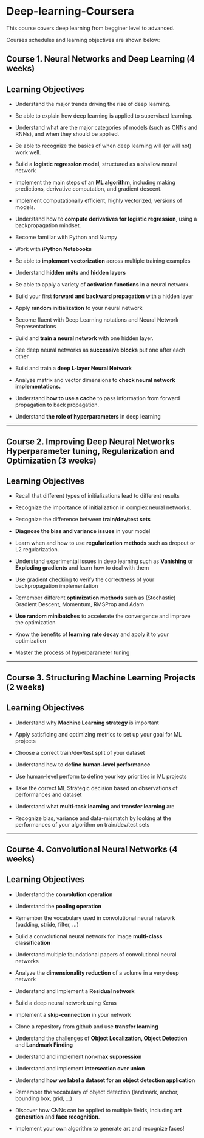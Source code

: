 # Deep-learning-Coursera

This course covers deep learning from begginer level to advanced.

Courses schedules and learning objectives are shown below:


Course 1. Neural Networks and Deep Learning (4 weeks)
-----------------------------------------------------
Learning Objectives
-------------------
- Understand the major trends driving the rise of deep learning.
- Be able to explain how deep learning is applied to supervised learning.
- Understand what are the major categories of models (such as CNNs and RNNs), and when they should be applied.
- Be able to recognize the basics of when deep learning will (or will not) work well.

- Build a **logistic regression model**, structured as a shallow neural network
- Implement the main steps of an **ML algorithm**, including making predictions, derivative computation, and gradient descent.
- Implement computationally efficient, highly vectorized, versions of models.
- Understand how to **compute derivatives for logistic regression**, using a backpropagation mindset.
- Become familiar with Python and Numpy
- Work with **iPython Notebooks**
- Be able to **implement vectorization** across multiple training examples

- Understand **hidden units** and **hidden layers**
- Be able to apply a variety of **activation functions** in a neural network.
- Build your first **forward and backward propagation** with a hidden layer
- Apply **random initialization** to your neural network
- Become fluent with Deep Learning notations and Neural Network Representations
- Build and **train a neural network** with one hidden layer.

- See deep neural networks as **successive blocks** put one after each other
- Build and train a **deep L-layer Neural Network**
- Analyze matrix and vector dimensions to **check neural network implementations.**
- Understand **how to use a cache** to pass information from forward propagation to back propagation.
- Understand **the role of hyperparameters** in deep learning

-------------------------------------------------------------------------------------------------------

Course 2. Improving Deep Neural Networks Hyperparameter tuning, Regularization and Optimization (3 weeks)
---------------------------------------------------------------------------------------------------------
Learning Objectives
-------------------
- Recall that different types of initializations lead to different results
- Recognize the importance of initialization in complex neural networks.
- Recognize the difference between **train/dev/test sets**
- **Diagnose the bias and variance issues** in your model
- Learn when and how to use **regularization methods** such as dropout or L2 regularization.
- Understand experimental issues in deep learning such as **Vanishing** or **Exploding gradients** and learn how to deal with them
- Use gradient checking to verify the correctness of your backpropagation implementation

- Remember different **optimization methods** such as (Stochastic) Gradient Descent, Momentum, RMSProp and Adam
- **Use random minibatches** to accelerate the convergence and improve the optimization
- Know the benefits of **learning rate decay** and apply it to your optimization

- Master the process of hyperparameter tuning

--------------------------------------------------------------------------------------------------------------------

Course 3. Structuring Machine Learning Projects (2 weeks)
---------------------------------------------------------
Learning Objectives
------------------
- Understand why **Machine Learning strategy** is important
- Apply satisficing and optimizing metrics to set up your goal for ML projects
- Choose a correct train/dev/test split of your dataset
- Understand how to **define human-level performance**
- Use human-level perform to define your key priorities in ML projects
- Take the correct ML Strategic decision based on observations of performances and dataset

- Understand what **multi-task learning** and **transfer learning** are
- Recognize bias, variance and data-mismatch by looking at the performances of your algorithm on train/dev/test sets

--------------------------------------------------------------------------------------------------------------------

Course 4. Convolutional Neural Networks (4 weeks)
-----------------------------------------------
Learning Objectives
-------------------
- Understand the **convolution operation**
- Understand the **pooling operation**
- Remember the vocabulary used in convolutional neural network (padding, stride, filter, ...)
- Build a convolutional neural network for image **multi-class classification**

- Understand multiple foundational papers of convolutional neural networks
- Analyze the **dimensionality reduction** of a volume in a very deep network
- Understand and Implement a **Residual network**
- Build a deep neural network using Keras
- Implement a **skip-connection** in your network
- Clone a repository from github and use **transfer learning**

- Understand the challenges of **Object Localization, Object Detection** and **Landmark Finding**
- Understand and implement **non-max suppression**
- Understand and implement **intersection over union**
- Understand **how we label a dataset for an object detection application**
- Remember the vocabulary of object detection (landmark, anchor, bounding box, grid, ...)

- Discover how CNNs can be applied to multiple fields, including **art generation** and **face recognition**. 
- Implement your own algorithm to generate art and recognize faces!
